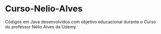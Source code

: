 # Curso-Nelio-Alves
Códigos em Java desenvolvidos com objetivo educacional durante o Curso do professor Nélio Alves da Udemy.
